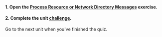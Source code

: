 <head><base target="_blank"> </head>

#### **1. Open the [Process Resource or Network Directory Messages](https://safe.my.trailhead.com/content/safe/modules/build-versatile-automations/exercise-process-resource-or-network-directory-messages?trail_id=fme-server-authoring) exercise.**

  


#### **2. Complete the unit** [**challenge**](https://safe.my.trailhead.com/content/safe/modules/build-versatile-automations/exercise-process-resource-or-network-directory-messages?trail_id=fme-server-authoring#challenge).

Go to the next unit when you've finished the quiz.


